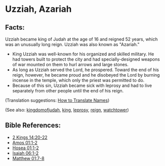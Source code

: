 # Uzziah, Azariah #

## Facts: ##

Uzziah became king of Judah at the age of 16 and reigned 52 years, which was an unusually long reign. Uzziah was also known as "Azariah."

* King Uzziah was well-known for his organized and skilled military. He had towers built to protect the city and had specially-designed weapons of war mounted on them to hurl arrows and large stones.
* As long as Uzziah served the Lord, he prospered. Toward the end of his reign, however, he became proud and he disobeyed the Lord by burning incense in the temple, which only the priest was permitted to do.
* Because of this sin, Uzziah became sick with leprosy and had to live separately from other people until the end of his reign.

(Translation suggestions: [How to Translate Names](https://git.door43.org/Door43/en-ta-translate-vol1/src/master/content/translate_names.md))

(See also: [kingdomofjudah](../other/kingdomofjudah.md), [king](../other/king.md), [leprosy](../other/leprosy.md), [reign](../other/reign.md), [watchtower](../other/watchtower.md))

## Bible References: ##

* [2 Kings 14:20-22](https://door43.org/en/bible/notes/2ki/14/20)
* [Amos 01:1-2](https://door43.org/en/bible/notes/amo/01/01)
* [Hosea 01:1-2](https://door43.org/en/bible/notes/hos/01/01)
* [Isaiah 06:1-2](https://door43.org/en/bible/notes/isa/06/01)
* [Matthew 01:7-8](https://door43.org/en/bible/notes/mat/01/07)

